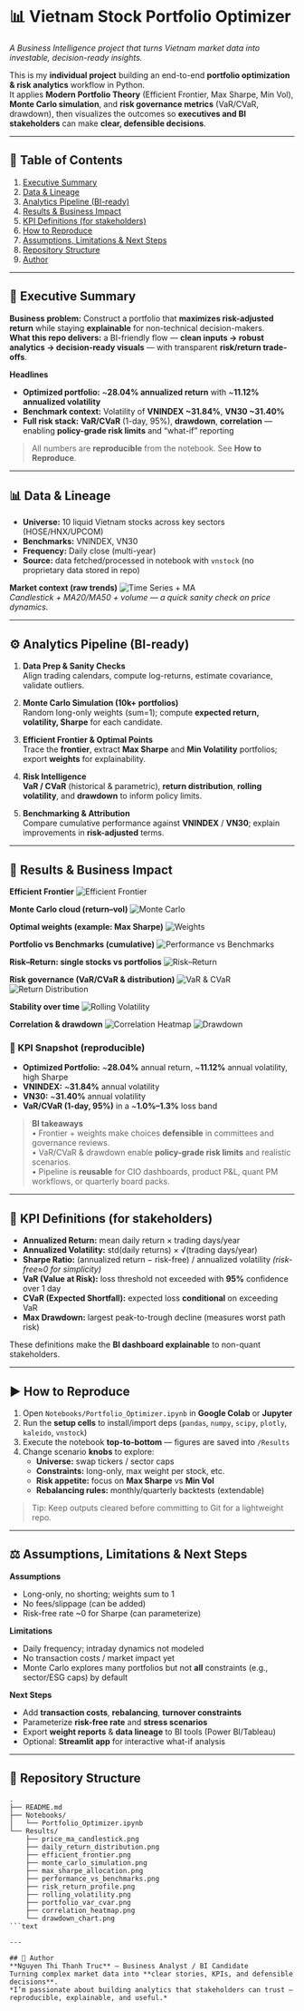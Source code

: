 # 📊 Vietnam Stock Portfolio Optimizer
*A Business Intelligence project that turns Vietnam market data into investable, decision-ready insights.*

This is my **individual project** building an end-to-end **portfolio optimization & risk analytics** workflow in Python.  
It applies **Modern Portfolio Theory** (Efficient Frontier, Max Sharpe, Min Vol), **Monte Carlo simulation**, and **risk governance metrics** (VaR/CVaR, drawdown), then visualizes the outcomes so **executives and BI stakeholders** can make **clear, defensible decisions**.

---

## 🧭 Table of Contents
1. [Executive Summary](#-executive-summary)
2. [Data & Lineage](#-data--lineage)
3. [Analytics Pipeline (BI-ready)](#-analytics-pipeline-bi-ready)
4. [Results & Business Impact](#-results--business-impact)
5. [KPI Definitions (for stakeholders)](#-kpi-definitions-for-stakeholders)
6. [How to Reproduce](#-how-to-reproduce)
7. [Assumptions, Limitations & Next Steps](#-assumptions-limitations--next-steps)
8. [Repository Structure](#-repository-structure)
9. [Author](#-author)

---

## 🎯 Executive Summary
**Business problem:** Construct a portfolio that **maximizes risk-adjusted return** while staying **explainable** for non-technical decision-makers.  
**What this repo delivers:** a BI-friendly flow — **clean inputs → robust analytics → decision-ready visuals** — with transparent **risk/return trade-offs**.

**Headlines**
- **Optimized portfolio:** ~**28.04% annualized return** with ~**11.12% annualized volatility**  
- **Benchmark context:** Volatility of **VNINDEX ~31.84%**, **VN30 ~31.40%**  
- **Full risk stack:** **VaR/CVaR** (1-day, 95%), **drawdown**, **correlation** — enabling **policy-grade risk limits** and “what-if” reporting

> All numbers are **reproducible** from the notebook. See **How to Reproduce**.

---

## 📊 Data & Lineage
- **Universe:** 10 liquid Vietnam stocks across key sectors (HOSE/HNX/UPCOM)  
- **Benchmarks:** VNINDEX, VN30  
- **Frequency:** Daily close (multi-year)  
- **Source:** data fetched/processed in notebook with `vnstock` (no proprietary data stored in repo)

**Market context (raw trends)**
![Time Series + MA](Results/price_ma_candlestick.png)  
*Candlestick + MA20/MA50 + volume — a quick sanity check on price dynamics.*

---

## ⚙️ Analytics Pipeline (BI-ready)
1) **Data Prep & Sanity Checks**  
   Align trading calendars, compute log-returns, estimate covariance, validate outliers.

2) **Monte Carlo Simulation (10k+ portfolios)**  
   Random long-only weights (sum=1); compute **expected return, volatility, Sharpe** for each candidate.

3) **Efficient Frontier & Optimal Points**  
   Trace the **frontier**, extract **Max Sharpe** and **Min Volatility** portfolios; export **weights** for explainability.

4) **Risk Intelligence**  
   **VaR / CVaR** (historical & parametric), **return distribution**, **rolling volatility**, and **drawdown** to inform policy limits.

5) **Benchmarking & Attribution**  
   Compare cumulative performance against **VNINDEX** / **VN30**; explain improvements in **risk-adjusted** terms.

---

## 🚀 Results & Business Impact

**Efficient Frontier**
![Efficient Frontier](Results/efficient_frontier.png)

**Monte Carlo cloud (return–vol)**
![Monte Carlo](Results/monte_carlo_simulation.png)

**Optimal weights (example: Max Sharpe)**
![Weights](Results/max_sharpe_allocation.png)

**Portfolio vs Benchmarks (cumulative)**
![Performance vs Benchmarks](Results/performance_vs_benchmarks.png)

**Risk–Return: single stocks vs portfolios**
![Risk–Return](Results/risk_return_profile.png)

**Risk governance (VaR/CVaR & distribution)**
![VaR & CVaR](Results/portfolio_var_cvar.png)
![Return Distribution](Results/daily_return_distribution.png)

**Stability over time**
![Rolling Volatility](Results/rolling_volatility.png)

**Correlation & drawdown**
![Correlation Heatmap](Results/correlation_heatmap.png)
![Drawdown](Results/drawdown_chart.png)

### 📌 KPI Snapshot (reproducible)
- **Optimized Portfolio:** ~**28.04%** annual return, ~**11.12%** annual volatility, high Sharpe  
- **VNINDEX:** ~**31.84%** annual volatility  
- **VN30:** ~**31.40%** annual volatility  
- **VaR/CVaR (1-day, 95%)** in a ~**1.0%–1.3%** loss band

> **BI takeaways**  
> • Frontier + weights make choices **defensible** in committees and governance reviews.  
> • VaR/CVaR & drawdown enable **policy-grade risk limits** and realistic scenarios.  
> • Pipeline is **reusable** for CIO dashboards, product P&L, quant PM workflows, or quarterly board packs.

---

## 📐 KPI Definitions (for stakeholders)
- **Annualized Return:** mean daily return × trading days/year  
- **Annualized Volatility:** std(daily returns) × √(trading days/year)  
- **Sharpe Ratio:** (annualized return − risk-free) / annualized volatility *(risk-free≈0 for simplicity)*  
- **VaR (Value at Risk):** loss threshold not exceeded with **95%** confidence over 1 day  
- **CVaR (Expected Shortfall):** expected loss **conditional** on exceeding VaR  
- **Max Drawdown:** largest peak-to-trough decline (measures worst path risk)

These definitions make the **BI dashboard explainable** to non-quant stakeholders.

---

## ▶️ How to Reproduce
1. Open `Notebooks/Portfolio_Optimizer.ipynb` in **Google Colab** or **Jupyter**  
2. Run the **setup cells** to install/import deps (`pandas`, `numpy`, `scipy`, `plotly`, `kaleido`, `vnstock`)  
3. Execute the notebook **top-to-bottom** — figures are saved into `/Results`  
4. Change scenario **knobs** to explore:  
   - **Universe:** swap tickers / sector caps  
   - **Constraints:** long-only, max weight per stock, etc.  
   - **Risk appetite:** focus on **Max Sharpe** vs **Min Vol**  
   - **Rebalancing rules:** monthly/quarterly backtests (extendable)

> Tip: Keep outputs cleared before committing to Git for a lightweight repo.

---

## ⚖️ Assumptions, Limitations & Next Steps
**Assumptions**
- Long-only, no shorting; weights sum to 1  
- No fees/slippage (can be added)  
- Risk-free rate ~0 for Sharpe (can parameterize)

**Limitations**
- Daily frequency; intraday dynamics not modeled  
- No transaction costs / market impact yet  
- Monte Carlo explores many portfolios but not **all** constraints (e.g., sector/ESG caps) by default

**Next Steps**
- Add **transaction costs**, **rebalancing**, **turnover constraints**  
- Parameterize **risk-free rate** and **stress scenarios**  
- Export **weight reports** & **data lineage** to BI tools (Power BI/Tableau)  
- Optional: **Streamlit app** for interactive what-if analysis

---

## 📁 Repository Structure
```text
.
├── README.md
├── Notebooks/
│   └── Portfolio_Optimizer.ipynb
└── Results/
    ├── price_ma_candlestick.png
    ├── daily_return_distribution.png
    ├── efficient_frontier.png
    ├── monte_carlo_simulation.png
    ├── max_sharpe_allocation.png
    ├── performance_vs_benchmarks.png
    ├── risk_return_profile.png
    ├── rolling_volatility.png
    ├── portfolio_var_cvar.png
    ├── correlation_heatmap.png
    └── drawdown_chart.png
```text

---

## 👤 Author
**Nguyen Thi Thanh Truc** — Business Analyst / BI Candidate  
Turning complex market data into **clear stories, KPIs, and defensible decisions**.  
*I’m passionate about building analytics that stakeholders can trust — reproducible, explainable, and useful.*
